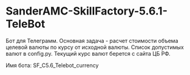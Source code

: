 # SanderAMC-SkillFactory-5.6.1-TeleBot

Бот для Телеграмм.
Основная задача - расчет стоимости объема целевой валюты по курсу от исходной валюты.
Список допустимых валют в config.py.
Текущий курс валют берется с сайта ЦБ РФ.

Имя бота: SF_C5.6_Telebot_currency